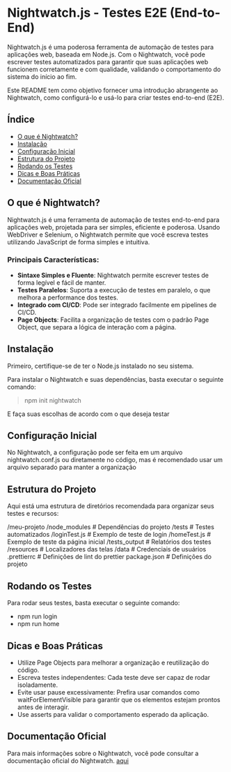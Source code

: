 # Nightwatch.js - Testes E2E (End-to-End)

Nightwatch.js é uma poderosa ferramenta de automação de testes para aplicações web, baseada em Node.js. Com o Nightwatch, você pode escrever testes automatizados para garantir que suas aplicações web funcionem corretamente e com qualidade, validando o comportamento do sistema do início ao fim.

Este README tem como objetivo fornecer uma introdução abrangente ao Nightwatch, como configurá-lo e usá-lo para criar testes end-to-end (E2E).

## Índice

- [O que é Nightwatch?](#o-que-é-nightwatch)
- [Instalação](#instalação)
- [Configuração Inicial](#configuração-inicial)
- [Estrutura do Projeto](#estrutura-do-projeto)
- [Rodando os Testes](#rodando-os-testes)
- [Dicas e Boas Práticas](#dicas-e-boas-práticas)
- [Documentação Oficial](#documentação-oficial)

## O que é Nightwatch?

Nightwatch.js é uma ferramenta de automação de testes end-to-end para aplicações web, projetada para ser simples, eficiente e poderosa. Usando WebDriver e Selenium, o Nightwatch permite que você escreva testes utilizando JavaScript de forma simples e intuitiva.

### Principais Características:

- **Sintaxe Simples e Fluente**: Nightwatch permite escrever testes de forma legível e fácil de manter.
- **Testes Paralelos**: Suporta a execução de testes em paralelo, o que melhora a performance dos testes.
- **Integrado com CI/CD**: Pode ser integrado facilmente em pipelines de CI/CD.
- **Page Objects**: Facilita a organização de testes com o padrão Page Object, que separa a lógica de interação com a página.

## Instalação

Primeiro, certifique-se de ter o Node.js instalado no seu sistema.

Para instalar o Nightwatch e suas dependências, basta executar o seguinte comando:

> npm init nightwatch

E faça suas escolhas de acordo com o que deseja testar

## Configuração Inicial

No Nightwatch, a configuração pode ser feita em um arquivo nightwatch.conf.js ou diretamente no código, mas é recomendado usar um arquivo separado para manter a organização

## Estrutura do Projeto

Aqui está uma estrutura de diretórios recomendada para organizar seus testes e recursos:

/meu-projeto
/node_modules # Dependências do projeto
/tests # Testes automatizados
/loginTest.js # Exemplo de teste de login
/homeTest.js # Exemplo de teste da página inicial
/tests_output # Relatórios dos testes
/resources # Localizadores das telas
/data # Credenciais de usuários
.prettierrc # Definições de lint do prettier
package.json # Definições do projeto

## Rodando os Testes

Para rodar seus testes, basta executar o seguinte comando:

- npm run login
- npm run home

## Dicas e Boas Práticas

- Utilize Page Objects para melhorar a organização e reutilização do código.
- Escreva testes independentes: Cada teste deve ser capaz de rodar isoladamente.
- Evite usar pause excessivamente: Prefira usar comandos como waitForElementVisible para garantir que os elementos estejam prontos antes de interagir.
- Use asserts para validar o comportamento esperado da aplicação.

## Documentação Oficial

Para mais informações sobre o Nightwatch, você pode consultar a documentação oficial do Nightwatch. [aqui](https://nightwatchjs.org/)
